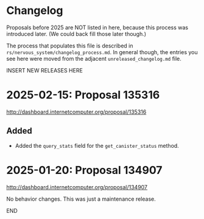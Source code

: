 # Changelog

Proposals before 2025 are NOT listed in here, because this process was
introduced later. (We could back fill those later though.)

The process that populates this file is described in
`rs/nervous_system/changelog_process.md`. In general though, the entries you see
here were moved from the adjacent `unreleased_changelog.md` file.


INSERT NEW RELEASES HERE


# 2025-02-15: Proposal 135316

http://dashboard.internetcomputer.org/proposal/135316

## Added

* Added the `query_stats` field for the `get_canister_status` method.


# 2025-01-20: Proposal 134907

http://dashboard.internetcomputer.org/proposal/134907

No behavior changes. This was just a maintenance release.


END

